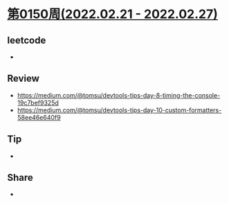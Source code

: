 # [第0150周(2022.02.21 - 2022.02.27)](https://github.com/vjudge/ARTS/blob/master/2022/第0150周.md)

## leetcode
*


## Review
* https://medium.com/@tomsu/devtools-tips-day-8-timing-the-console-19c7bef9325d
* https://medium.com/@tomsu/devtools-tips-day-10-custom-formatters-58ee46e640f9


## Tip
*


## Share
*
